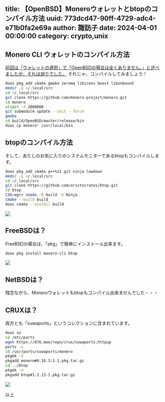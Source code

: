 title: 【OpenBSD】Moneroウォレットとbtopのコンパイル方法
uuid: 773dcd47-90ff-4729-adc4-e71b0fa2e69a
author: 諏訪子
date: 2024-04-01 00:00:00
category: crypto,unix
----
## Monero CLI ウォレットのコンパイル方法
[前回は「ウォレットの選択」で「OpenBSDの場合は全くありません。」と述べましたが、それは誤りでした。](/blog/crypto-1-monero-dero-wallet.xhtml)
それじゃ、コンパイルしてみましょう！

```sh
doas pkg_add cmake gmake zeromq libiconv boost libunbound
mkdir -p ~/.local/src
cd ~/.local/src
git clone https://github.com/monero-project/monero.git
cd monero
ulimit -d 2000000
git submodule update --init --force
gmake
cd build/OpenBSD/master/release/bin
doas cp monero* /usr/local/bin
```

## btopのコンパイル方法
そして、あたしのお気に入りのシステムモニターであるbtopもコンパイルします。

```sh
doas pkg_add cmake g++%11 git ninja lowdown
mkdir -p ~/.local/src
cd ~/.local/src
git clone https://github.com/aristocratos/btop.git
cd btop
CXX=eg++ cmake -B build -G Ninja
cmake --build build
doas cmake --install build
```

![](https://ass.technicalsuwako.moe/2024-04-01-205103_1280x800_scrot.png)

## FreeBSDは？
FreeBSDの場合は、「pkg」で簡単にインストール出来ます。

```sh
doas pkg install monero-cli btop
```

![](https://ass.technicalsuwako.moe/2024-04-01-205146_1920x1080_scrot.png)

## NetBSDは？
残念ながら、Moneroウォレットもbtopもコンパイル出来ませんでした・・・

## CRUXは？
両方とも「suwaports」というコレクションに含まれています。

```sh
doas su
cd /etc/ports
wget https://076.moe/repo/crux/suwaports.httpup
ports -u
cd /usr/ports/suwaports/monero
pkgmk -d
pkgadd monero#0.18.3.1-1.pkg.tar.gz
cd ../btop
pkgmk -d
pkgadd btop#1.2.13-1.pkg.tar.gz
```

![](https://ass.technicalsuwako.moe/2024-04-01-210229_1440x900_scrot.png)

以上

